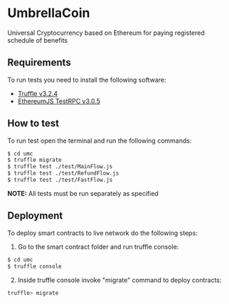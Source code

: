 # UmbrellaCoin

Universal Cryptocurrency based on Ethereum for paying registered schedule of benefits

## Requirements

To run tests you need to install the following software:

- [Truffle v3.2.4](https://github.com/trufflesuite/truffle-core)
- [EthereumJS TestRPC v3.0.5](https://github.com/ethereumjs/testrpc)

## How to test

To run test open the terminal and run the following commands:

```sh
$ cd umc
$ truffle migrate
$ truffle test ./test/MainFlow.js
$ truffle test ./test/RefundFlow.js
$ truffle test ./test/FastFlow.js
```

**NOTE:** All tests must be run separately as specified

## Deployment

To deploy smart contracts to live network do the following steps:
1. Go to the smart contract folder and run truffle console:
```sh
$ cd umc
$ truffle console
```
2. Inside truffle console invoke "migrate" command to deploy contracts:
```sh
truffle> migrate
```
